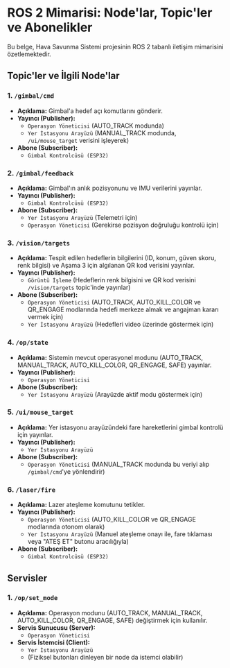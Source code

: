 # ROS 2 Mimarisi: Node'lar, Topic'ler ve Abonelikler

Bu belge, Hava Savunma Sistemi projesinin ROS 2 tabanlı iletişim mimarisini özetlemektedir.

## Topic'ler ve İlgili Node'lar

### 1. `/gimbal/cmd`
*   **Açıklama:** Gimbal'a hedef açı komutlarını gönderir.
*   **Yayıncı (Publisher):**
    *   `Operasyon Yöneticisi` (AUTO_TRACK modunda)
    *   `Yer İstasyonu Arayüzü` (MANUAL_TRACK modunda, `/ui/mouse_target` verisini işleyerek)
*   **Abone (Subscriber):**
    *   `Gimbal Kontrolcüsü (ESP32)`

### 2. `/gimbal/feedback`
*   **Açıklama:** Gimbal'ın anlık pozisyonunu ve IMU verilerini yayınlar.
*   **Yayıncı (Publisher):**
    *   `Gimbal Kontrolcüsü (ESP32)`
*   **Abone (Subscriber):**
    *   `Yer İstasyonu Arayüzü` (Telemetri için)
    *   `Operasyon Yöneticisi` (Gerekirse pozisyon doğruluğu kontrolü için)

### 3. `/vision/targets`
*   **Açıklama:** Tespit edilen hedeflerin bilgilerini (ID, konum, güven skoru, renk bilgisi) ve Aşama 3 için algılanan QR kod verisini yayınlar.
*   **Yayıncı (Publisher):**
    *   `Görüntü İşleme` (Hedeflerin renk bilgisini ve QR kod verisini `/vision/targets` topic'inde yayınlar)
*   **Abone (Subscriber):**
    *   `Operasyon Yöneticisi` (AUTO_TRACK, AUTO_KILL_COLOR ve QR_ENGAGE modlarında hedefi merkeze almak ve angajman kararı vermek için)
    *   `Yer İstasyonu Arayüzü` (Hedefleri video üzerinde göstermek için)

### 4. `/op/state`
*   **Açıklama:** Sistemin mevcut operasyonel modunu (AUTO_TRACK, MANUAL_TRACK, AUTO_KILL_COLOR, QR_ENGAGE, SAFE) yayınlar.
*   **Yayıncı (Publisher):**
    *   `Operasyon Yöneticisi`
*   **Abone (Subscriber):**
    *   `Yer İstasyonu Arayüzü` (Arayüzde aktif modu göstermek için)

### 5. `/ui/mouse_target`
*   **Açıklama:** Yer istasyonu arayüzündeki fare hareketlerini gimbal kontrolü için yayınlar.
*   **Yayıncı (Publisher):**
    *   `Yer İstasyonu Arayüzü`
*   **Abone (Subscriber):**
    *   `Operasyon Yöneticisi` (MANUAL_TRACK modunda bu veriyi alıp `/gimbal/cmd`'ye yönlendirir)

### 6. `/laser/fire`
*   **Açıklama:** Lazer ateşleme komutunu tetikler.
*   **Yayıncı (Publisher):**
    *   `Operasyon Yöneticisi` (AUTO_KILL_COLOR ve QR_ENGAGE modlarında otonom olarak)
    *   `Yer İstasyonu Arayüzü` (Manuel ateşleme onayı ile, fare tıklaması veya "ATEŞ ET" butonu aracılığıyla)
*   **Abone (Subscriber):**
    *   `Gimbal Kontrolcüsü (ESP32)`

## Servisler

### 1. `/op/set_mode`
*   **Açıklama:** Operasyon modunu (AUTO_TRACK, MANUAL_TRACK, AUTO_KILL_COLOR, QR_ENGAGE, SAFE) değiştirmek için kullanılır.
*   **Servis Sunucusu (Server):**
    *   `Operasyon Yöneticisi`
*   **Servis İstemcisi (Client):**
    *   `Yer İstasyonu Arayüzü`
    *   (Fiziksel butonları dinleyen bir node da istemci olabilir)